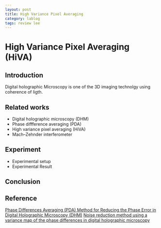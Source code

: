```yaml
---
layout: post
title: High Variance Pixel Averaging
category: lablog
tags: review lee
---
```

# High Variance Pixel Averaging (HiVA)
## Introduction
Digital holographic Microscopy is one of the 3D imaging technolgy using coherence of ligth.
## Related works
- Digital holographic microscopy (DHM)
- Phase diffference averaging (PDA)
- High variance pixel averaging (HiVA)
- Mach–Zehnder interferometer
## Experiment
- Experimental setup
- Experimental Result
## Conclusion
## Reference
[Phase Differences Averaging (PDA) Method for Reducing the Phase Error in Digital Holographic Microscopy (DHM)](https://www.jicce.org/journal/view.html?doi=10.56977/jicce.2023.21.1.90)
[Noise reduction method using a variance map of the phase differences in digital holographic microscopy](https://onlinelibrary.wiley.com/doi/full/10.4218/etrij.2021-0311)
